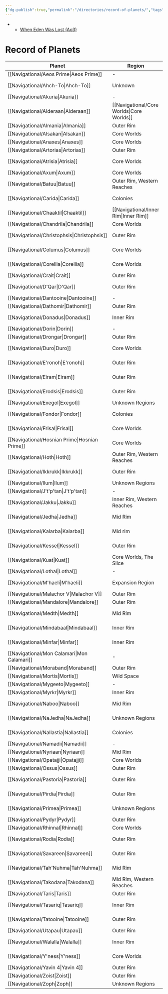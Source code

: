 ```yaml
---
{"dg-publish":true,"permalink":"/directories/record-of-planets/","tags":["map"],"dgHomeLink":false}
---
```


- - [When Eden Was Lost (Ao3)](https://archiveofourown.org/works/19334440/chapters/45992584)

# Record of Planets

| Planet                                           | Region                                       | Sector                | System    | Grid |
| ------------------------------------------------ | -------------------------------------------- | --------------------- | --------- | ---- |
| [[Navigational/Aeos Prime\|Aeos Prime]]       | \-                                           | \-                    | \-        | \-   |
| [[Navigational/Ahch-To\|Ahch-To]]             | Unknown                                      | \-                    | Ahch-To   | F-13 |
| [[Navigational/Akuria\|Akuria]]               | \-                                           | \-                    | \-        | \-   |
| [[Navigational/Alderaan\|Alderaan]]           | [[Navigational/Core Worlds\|Core Worlds]] | Alderaan              | Alderaan  | M-10 |
| [[Navigational/Almania\|Almania]]             | Outer Rim                                    | Mortex                | Almanian  | S-5  |
| [[Navigational/Alsakan\|Alsakan]]             | Core Worlds                                  | Azure                 | Alsaka    | L-9  |
| [[Navigational/Anaxes\|Anaxes]]               | Core Worlds                                  | Azure                 | Axum      | R-7  |
| [[Navigational/Artorias\|Artorias]]           | Outer Rim                                    | Myto                  | Artorias  | K-3  |
| [[Navigational/Atrisia\|Atrisia]]             | Core Worlds                                  | Atrisian Commonwealth | Atrisi    | J-12 |
| [[Navigational/Axum\|Axum]]                   | Core Worlds                                  | Azure                 | Axum      | L-9  |
| [[Navigational/Batuu\|Batuu]]                 | Outer Rim, Western Reaches                   | Trilon                | Batuu     | G-15 |
| [[Navigational/Carida\|Carida]]               | Colonies                                     | \-                    | Carida    | M-9  |
| [[Navigational/Chaaktil\|Chaaktil]]           | [[Navigational/Inner Rim\|Inner Rim]]     | \-                    | \-        | L-14 |
| [[Navigational/Chandrila\|Chandrila]]         | Core Worlds                                  | Bormea                | Chandrila | L-9  |
| [[Navigational/Christophsis\|Christophsis]]   | Outer Rim                                    | Savareen              | Christoph | Q-16 |
| [[Navigational/Columus\|Columus]]             | Core Worlds                                  | \-                    | \-        | M-11 |
| [[Navigational/Corellia\|Corellia]]           | Core Worlds                                  | Corellia              | Corellia  | M-11 |
| [[Navigational/Crait\|Crait]]                 | Outer Rim                                    | \-                    | Crait     | \-   |
| [[Navigational/D'Qar\|D'Qar]]                 | Outer Rim                                    | Sanbra                | Ileenium  | O-17 |
| [[Navigational/Dantooine\|Dantooine]]         | \-                                           | \-                    | \-        | \-   |
| [[Navigational/Dathomir\|Dathomir]]           | Outer Rim                                    | Quelii                | Dathomir  | O-6  |
| [[Navigational/Donadus\|Donadus]]             | Inner Rim                                    | Bamula                | Donadus   | J-13 |
| [[Navigational/Dorin\|Dorin]]                 | \-                                           | \-                    | \-        | \-   |
| [[Navigational/Drongar\|Drongar]]             | Outer Rim                                    | \-                    | Drongar   | T-5  |
| [[Navigational/Duro\|Duro]]                   | Core Worlds                                  | Duro                  | Duro      | M-11 |
| [[Navigational/E'ronoh\|E'ronoh]]             | Outer Rim                                    | Dalnan                | Eiram     | I-19 |
| [[Navigational/Eiram\|Eiram]]                 | Outer Rim                                    | Dalnan                | Eiram     | I-19 |
| [[Navigational/Erodsis\|Erodsis]]             | Outer Rim                                    | Savareen              | Christoph | Q-16 |
| [[Navigational/Exegol\|Exegol]]               | Unknown Regions                              | \-                    | Exegol    | F-7  |
| [[Navigational/Fondor\|Fondor]]               | Colonies                                     | Tapani                | Fondor    | L-13 |
| [[Navigational/Frisal\|Frisal]]               | Core Worlds                                  | Atrisian Commonwealth | Frisal    | J-12 |
| [[Navigational/Hosnian Prime\|Hosnian Prime]] | Core Worlds                                  | \-                    | Hosnian   | M-12 |
| [[Navigational/Hoth\|Hoth]]                   | Outer Rim, Western Reaches                   | Anoat Sector          | Hoth      | K-18 |
| [[Navigational/Ikkrukk\|Ikkrukk]]             | Outer Rim                                    | \-                    | \-        | P-17 |
| [[Navigational/Ilum\|Ilum]]                   | Unknown Regions                              | \-                    | Ilum      | G-7  |
| [[Navigational/J't'p'tan\|J't'p'tan]]         | \-                                           | \-                    | \-        | \-   |
| [[Navigational/Jakku\|Jakku]]                 | Inner Rim, Western Reaches                   | Jakku                 | Jakku     | I-13 |
| [[Navigational/Jedha\|Jedha]]                 | Mid Rim                                      | Terrabe               | Jedha     | H-10 |
| [[Navigational/Kalarba\|Kalarba]]             | Mid rim                                      | Hevvral               | Kalarba   | P-15 |
| [[Navigational/Kessel\|Kessel]]               | Outer Rim                                    | Kessel                | Kessel    | T-10 |
| [[Navigational/Kuat\|Kuat]]                   | Core Worlds, The Slice                       | Kuat                  | Kuat      | M-10 |
| [[Navigational/Lothal\|Lothal]]               | \-                                           | \-                    | \-        | \-   |
| [[Navigational/M'haeli\|M'haeli]]             | Expansion Region                             | Majoor                | Plynn     | N-15 |
| [[Navigational/Malachor V\|Malachor V]]       | Outer Rim                                    | Chorlian              | Malachor  | S-4  |
| [[Navigational/Mandalore\|Mandalore]]         | Outer Rim                                    | Mandalore             | Mandalore | O-7  |
| [[Navigational/Medth\|Medth]]                 | Mid Rim                                      | Ado                   | Medth     | M-17 |
| [[Navigational/Mindabaal\|Mindabaal]]         | Inner Rim                                    | Bamula                | \-        | J-13 |
| [[Navigational/Minfar\|Minfar]]               | Inner Rim                                    | \-                    | \-        | I-13 |
| [[Navigational/Mon Calamari\|Mon Calamari]]   | \-                                           | \-                    | \-        | \-   |
| [[Navigational/Moraband\|Moraband]]           | Outer Rim                                    | Esstran               | Horuset   | R-5  |
| [[Navigational/Mortis\|Mortis]]               | Wild Space                                   | Unknown               | \-        | K-2  |
| [[Navigational/Mygeeto\|Mygeeto]]             | \-                                           | \-                    | \-        | \-   |
| [[Navigational/Myrkr\|Myrkr]]                 | Inner Rim                                    | Myrkr                 | Myrkr     | N-7  |
| [[Navigational/Naboo\|Naboo]]                 | Mid Rim                                      | Chommell              | Naboo     | O-17 |
| [[Navigational/NaJedha\|NaJedha]]             | Unknown Regions                              | Terrabe               | Jedha     | H-10 |
| [[Navigational/Nallastia\|Nallastia]]         | Colonies                                     | Tapani                | Fondor    | L-13 |
| [[Navigational/Namadii\|Namadii]]             | \-                                           | \-                    | \-        | \-   |
| [[Navigational/Nyriaan\|Nyriaan]]             | Mid Rim                                      | Trans-Vulta           | Luire     | N-7  |
| [[Navigational/Opatajji\|Opatajji]]           | Core Worlds                                  | Azure                 | Alsaka    | L-9  |
| [[Navigational/Ossus\|Ossus]]                 | Outer Rim                                    | Auril                 | Adega     | R-6  |
| [[Navigational/Pastoria\|Pastoria]]           | Outer Rim                                    | \-                    | \-        | P-17 |
| [[Navigational/Pirdia\|Pirdia]]               | Outer Rim                                    | Savareen              | Tyrius    | R-16 |
| [[Navigational/Primea\|Primea]]               | Unknown Regions                              | \-                    | Primea    | E-11 |
| [[Navigational/Pydyr\|Pydyr]]                 | Outer Rim                                    | Mortex                | Almanian  | S-5  |
| [[Navigational/Rhinnal\|Rhinnal]]             | Core Worlds                                  | Darpa                 | Rhinnal   | L-9  |
| [[Navigational/Rodia\|Rodia]]                 | Outer Rim                                    | Savareen              | Tyrius    | R-16 |
| [[Navigational/Savareen\|Savareen]]           | Outer Rim                                    | Savareen              | Savareen  | Q-16 |
| [[Navigational/Tah'Nuhma\|Tah'Nuhma]]         | Mid Rim                                      | \-                    | \-        | Q-14 |
| [[Navigational/Takodana\|Takodana]]           | Mid Rim, Western Reaches                     | Tashtor               | Takodana  | J-16 |
| [[Navigational/Taris\|Taris]]                 | Outer Rim                                    | \-                    | Taris     | N-7  |
| [[Navigational/Tasariq\|Tasariq]]             | Inner Rim                                    | \-                    | Tasar     | J-14 |
| [[Navigational/Tatooine\|Tatooine]]           | Outer Rim                                    | Arkanis               | Tatoo     | R-16 |
| [[Navigational/Utapau\|Utapau]]               | Outer Rim                                    | Tarabba               | Utapau    | \-   |
| [[Navigational/Walalla\|Walalla]]             | Inner Rim                                    | Seventh Security Zone | Walalla   | J-13 |
| [[Navigational/Y'ness\|Y'ness]]               | Core Worlds                                  | Koornacht             | N'zoth    | K-10 |
| [[Navigational/Yavin 4\|Yavin 4]]             | Outer Rim                                    | Gordian Reach         | Yavin     | P-6  |
| [[Navigational/Zoist\|Zoist]]                 | Outer Rim                                    | Esstran               | Zoist     | R-4  |
| [[Navigational/Zoph\|Zoph]]                   | Unknown Regions                              | \-                    | \-        | F-4  |
